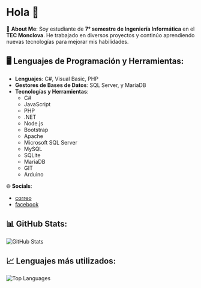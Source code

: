 # Hola 👋

💫 **About Me**:
Soy estudiante de **7° semestre de Ingeniería Informática** en el **TEC Monclova**. He trabajado en diversos proyectos y continúo aprendiendo nuevas tecnologías para mejorar mis habilidades.

## 🖥️ Lenguajes de Programación y Herramientas:

- **Lenguajes**: C#, Visual Basic, PHP
- **Gestores de Bases de Datos**: SQL Server, y MariaDB
- **Tecnologías y Herramientas**:
  - C#
  - JavaScript
  - PHP
  - .NET
  - Node.js
  - Bootstrap
  - Apache
  - Microsoft SQL Server
  - MySQL
  - SQLite
  - MariaDB
  - GIT
  - Arduino

🌐 **Socials**:
- [correo](lesleetrejo4@gmail.com)
- [facebook](https://www.facebook.com/share/1BckBg1hHR/)


## 📊 GitHub Stats:

![GitHub Stats](https://github-readme-stats.vercel.app/api?username=Wendo55&show_icons=true&count_private=true)

## 📈 Lenguajes más utilizados:

![Top Languages](https://github-readme-stats.vercel.app/api/top-langs/?username=Wendo55&layout=compact&langs_count=10&theme=default)
